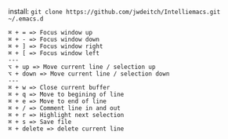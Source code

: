 install:
`git clone https://github.com/jwdeitch/Intelliemacs.git ~/.emacs.d`


```
⌘ + = => Focus window up
⌘ + - => Focus window down
⌘ + ] => Focus window right
⌘ + [ => Focus window left
---
⌥ + up => Move current line / selection up
⌥ + down => Move current line / selection down
---
⌘ + w => Close current buffer
⌘ + q => Move to begining of line
⌘ + e => Move to end of line
⌘ + / => Comment line in and out
⌘ + r => Highlight next selection
⌘ + s => Save file
⌘ + delete => delete current line
```
